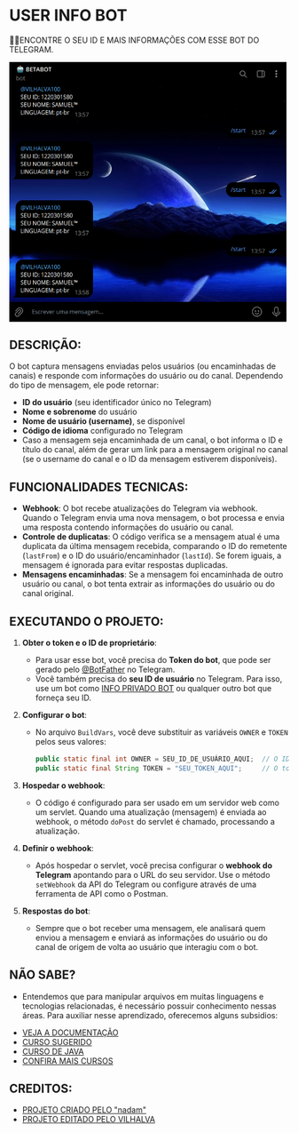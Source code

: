 # USER INFO BOT
🧑‍💻ENCONTRE O SEU ID E MAIS INFORMAÇÕES COM ESSE BOT DO TELEGRAM.

<img src="FOTO.png" align="center" width="500"> <br>

## DESCRIÇÃO:
O bot captura mensagens enviadas pelos usuários (ou encaminhadas de canais) e responde com informações do usuário ou do canal. Dependendo do tipo de mensagem, ele pode retornar:
- **ID do usuário** (seu identificador único no Telegram)
- **Nome e sobrenome** do usuário
- **Nome de usuário (username)**, se disponível
- **Código de idioma** configurado no Telegram
- Caso a mensagem seja encaminhada de um canal, o bot informa o ID e título do canal, além de gerar um link para a mensagem original no canal (se o username do canal e o ID da mensagem estiverem disponíveis).

## FUNCIONALIDADES TECNICAS:
- **Webhook**: O bot recebe atualizações do Telegram via webhook. Quando o Telegram envia uma nova mensagem, o bot processa e envia uma resposta contendo informações do usuário ou canal.
- **Controle de duplicatas**: O código verifica se a mensagem atual é uma duplicata da última mensagem recebida, comparando o ID do remetente (`lastFrom`) e o ID do usuário/encaminhador (`lastId`). Se forem iguais, a mensagem é ignorada para evitar respostas duplicadas.
- **Mensagens encaminhadas**: Se a mensagem foi encaminhada de outro usuário ou canal, o bot tenta extrair as informações do usuário ou do canal original.

## EXECUTANDO O PROJETO:
1. **Obter o token e o ID de proprietário**:
   - Para usar esse bot, você precisa do **Token do bot**, que pode ser gerado pelo [@BotFather](https://t.me/BotFather) no Telegram.
   - Você também precisa do **seu ID de usuário** no Telegram. Para isso, use um bot como [INFO PRIVADO BOT](https://github.com/VILHALVA/INFO-PRIVADO-BOT) ou qualquer outro bot que forneça seu ID.

2. **Configurar o bot**:
   - No arquivo `BuildVars`, você deve substituir as variáveis `OWNER` e `TOKEN` pelos seus valores:
     ```java
     public static final int OWNER = SEU_ID_DE_USUÁRIO_AQUI;  // O ID do usuário proprietário
     public static final String TOKEN = "SEU_TOKEN_AQUI";     // O token do bot fornecido pelo BotFather
     ```

3. **Hospedar o webhook**:
   - O código é configurado para ser usado em um servidor web como um servlet. Quando uma atualização (mensagem) é enviada ao webhook, o método `doPost` do servlet é chamado, processando a atualização.
   
4. **Definir o webhook**:
   - Após hospedar o servlet, você precisa configurar o **webhook do Telegram** apontando para o URL do seu servidor. Use o método `setWebhook` da API do Telegram ou configure através de uma ferramenta de API como o Postman.

5. **Respostas do bot**:
   - Sempre que o bot receber uma mensagem, ele analisará quem enviou a mensagem e enviará as informações do usuário ou do canal de origem de volta ao usuário que interagiu com o bot.

## NÃO SABE?
- Entendemos que para manipular arquivos em muitas linguagens e tecnologias relacionadas, é necessário possuir conhecimento nessas áreas. Para auxiliar nesse aprendizado, oferecemos alguns subsidios:
* [VEJA A DOCUMENTAÇÃO](https://core.telegram.org/bots/api)
* [CURSO SUGERIDO](https://github.com/VILHALVA/CURSO-DE-TELEBOT)
* [CURSO DE JAVA](https://github.com/VILHALVA/CURSO-DE-JAVA)
* [CONFIRA MAIS CURSOS](https://github.com/VILHALVA?tab=repositories&q=+topic:CURSO)

## CREDITOS:
- [PROJETO CRIADO PELO "nadam"](https://github.com/nadam/userinfobot)
- [PROJETO EDITADO PELO VILHALVA](https://github.com/VILHALVA)

